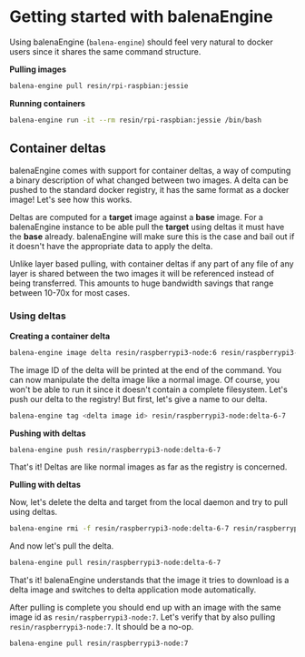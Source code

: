 # Getting started with balenaEngine

Using balenaEngine (`balena-engine`) should feel very natural to docker users
since it shares the same command structure.

**Pulling images**

```bash
balena-engine pull resin/rpi-raspbian:jessie
```

**Running containers**

```bash
balena-engine run -it --rm resin/rpi-raspbian:jessie /bin/bash
```

## Container deltas

balenaEngine comes with support for container deltas, a way of computing a binary
description of what changed between two images. A delta can be pushed to the
standard docker registry, it has the same format as a docker image! Let's see
how this works.

Deltas are computed for a **target** image against a **base** image. For a
balenaEngine instance to be able pull the **target** using deltas it must have the
**base** already. balenaEngine will make sure this is the case and bail out if it
doesn't have the appropriate data to apply the delta.

Unlike layer based pulling, with container deltas if any part of any file of
any layer is shared between the two images it will be referenced instead of
being transferred. This amounts to huge bandwidth savings that range between
10-70x for most cases.

### Using deltas

**Creating a container delta**

```bash
balena-engine image delta resin/raspberrypi3-node:6 resin/raspberrypi3-node:7
```

The image ID of the delta will be printed at the end of the command. You can
now manipulate the delta image like a normal image. Of course, you won't be
able to run it since it doesn't contain a complete filesystem. Let's push our
delta to the registry! But first, let's give a name to our delta.

```bash
balena-engine tag <delta image id> resin/raspberrypi3-node:delta-6-7
```

**Pushing with deltas**

```bash
balena-engine push resin/raspberrypi3-node:delta-6-7
```

That's it! Deltas are like normal images as far as the registry is concerned.

**Pulling with deltas**

Now, let's delete the delta and target from the local daemon and try to pull using deltas.

```bash
balena-engine rmi -f resin/raspberrypi3-node:delta-6-7 resin/raspberrypi3-node:7
```

And now let's pull the delta.

```bash
balena-engine pull resin/raspberrypi3-node:delta-6-7
```

That's it! balenaEngine understands that the image it tries to download is a delta
image and switches to delta application mode automatically.

After pulling is complete you should end up with an image with the same image
id as `resin/raspberrypi3-node:7`. Let's verify that by also pulling
`resin/raspberrypi3-node:7`. It should be a no-op.

```bash
balena-engine pull resin/raspberrypi3-node:7
```
